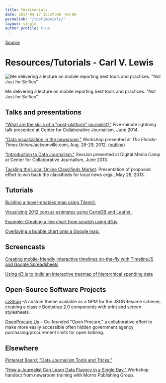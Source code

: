 ```yaml
---
title: Testimonials
date: 2017-04-17 15:37:00 -04:00
permalink: "/testimonials/"
layout: single
author_profile: true
---
```



[Source](http://carlvlewis2.wpengine.com/resources/ "Permalink to Resources/Tutorials - Carl V. Lewis")

# Resources/Tutorials - Carl V. Lewis

![Me delivering a lecture on mobile reporting best tools and practices. "Not Just for Selfies"][1]

Me delivering a lecture on mobile reporting best tools and practices. "Not Just for Selfies"

## Talks and presentations

["What are the skills of a "post-platform" journalist?"][2] Five-minute lightning talk presented at Center for Collaborative Journalism, June 2014.

["Data visualization in the newsroom,"][3] Workshop presented at _The Florida-Times Union_/Jacksonville.com, Aug. 28-29, 2012. ([outline][4])

["Introduction to Data Journalism."][5] Session presented at Digital Media Camp at Center for Collaborative Journalism, June 2013.

[Tackling the Local Online Classifieds Market][6]. Presentation of proposed effort to win back the classifieds for local news orgs., May 28, 2013.

 

## Tutorials

[Building a hover-enabled map using Tilemill.][7]

[Visualizing 2012 census estimates using CartoDB and Leaflet.][8]

[Example: Creating a line chart from scratch using d3.js][9]

[Overlaying a bubble chart onto a Google map.][10]

## Screencasts

[Creating mobile-friendly interactive timelines on-the-fly with TimelineJS and Google Spreadsheets][11]

[Using d3.js to build an interactive treemap of hierarchical spending data][12]

## Open-Source Software Projects

[cvStrap][13] -A custom theme available as a NPM for the JSONResume scheme, creating a classic Bootstrap 2.0 components with print and screen stylesheets.

[OpenProcure.Us][14] – Co-founded "Open Procure," a collaborative effort to make more easily accessible often hidden government agency purchasing/procurement limits for open bidding.

## Elsewhere

[Pinterest Board: "Data Journalism Tools and Tricks."][15]

["How a Journalist Can Learn Data Fluency in a Single Day." ][16]Workshop handout from newsroom training with Morris Publishing Group.

 

[1]: https://i2.wp.com/carlvlewis2.wpengine.com/wp-content/uploads/2012/09/10378983_10203337850063506_5153336567854374100_n.jpg?resize=312%2C275
[2]: https://speakerdeck.com/carlvlewis/what-are-the-skills-of-a-post-platform-journalist
[3]: http://carlvlewis2.wpengine.com/jaxdotcom/datavisualization_jaxdotcom.pdf
[4]: https://docs.google.com/document/pub?id=1vpi4uVd2QdwADluX4WI65_j7rPabNMf5ZPHg-aB6Gs0
[5]: http://www.slideshare.net/carlvlewis/introduction-to-data-journalism
[6]: http://www.slideshare.net/carlvlewis/tackling-the-local-classified-ad-market
[7]: http://carlvlewis2.wpengine.com/?p=3030
[8]: http://carlvlewis2.wpengine.com/?p=2742
[9]: http://codepen.io/carlvlewis/pen/rWjZKO
[10]: http://carlvlewis2.wpengine.com/?p=2422
[11]: https://vimeo.com/67050820
[12]: https://vimeo.com/191347190
[13]: http://carlvlewis.github.io/cvStrap
[14]: http://openprocure.com
[15]: https://www.pinterest.com/carlvlewis/data-viz-tools-libraries-sources-%2B-more/
[16]: http://www.slideshare.net/carlvlewis/social-media-for-non-digital-native-journalists
